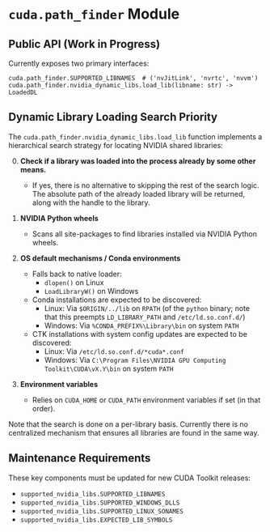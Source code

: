 # `cuda.path_finder` Module

## Public API (Work in Progress)

Currently exposes two primary interfaces:

```
cuda.path_finder.SUPPORTED_LIBNAMES  # ('nvJitLink', 'nvrtc', 'nvvm')
cuda.path_finder.nvidia_dynamic_libs.load_lib(libname: str) -> LoadedDL
```

## Dynamic Library Loading Search Priority

The `cuda.path_finder.nvidia_dynamic_libs.load_lib` function implements a
hierarchical search strategy for locating NVIDIA shared libraries:

0. **Check if a library was loaded into the process already by some other means.**
   - If yes, there is no alternative to skipping the rest of the search logic.
     The absolute path of the already loaded library will be returned, along
     with the handle to the library.

1. **NVIDIA Python wheels**
   - Scans all site-packages to find libraries installed via NVIDIA Python wheels.

2. **OS default mechanisms / Conda environments**
   - Falls back to native loader:
     - `dlopen()` on Linux
     - `LoadLibraryW()` on Windows
   - Conda installations are expected to be discovered:
     - Linux: Via `$ORIGIN/../lib` on `RPATH` (of the `python` binary;
       note that this preempts `LD_LIBRARY_PATH` and `/etc/ld.so.conf.d/`)
     - Windows: Via `%CONDA_PREFIX%\Library\bin` on system `PATH`
   - CTK installations with system config updates are expected to be discovered:
     - Linux: Via `/etc/ld.so.conf.d/*cuda*.conf`
     - Windows: Via `C:\Program Files\NVIDIA GPU Computing Toolkit\CUDA\vX.Y\bin` on system `PATH`

3. **Environment variables**
   - Relies on `CUDA_HOME` or `CUDA_PATH` environment variables if set
     (in that order).

Note that the search is done on a per-library basis. Currently there is no
centralized mechanism that ensures all libraries are found in the same way.

## Maintenance Requirements

These key components must be updated for new CUDA Toolkit releases:

- `supported_nvidia_libs.SUPPORTED_LIBNAMES`
- `supported_nvidia_libs.SUPPORTED_WINDOWS_DLLS`
- `supported_nvidia_libs.SUPPORTED_LINUX_SONAMES`
- `supported_nvidia_libs.EXPECTED_LIB_SYMBOLS`
